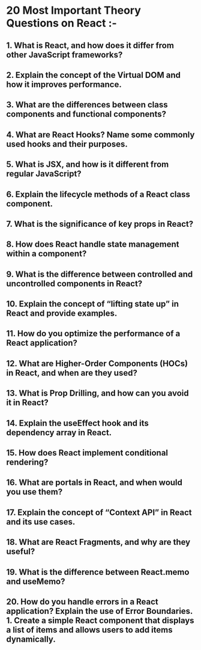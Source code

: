 # 20 Most Important Theory Questions on React :-

## 1.	What is React, and how does it differ from other JavaScript frameworks?

## 2.	Explain the concept of the Virtual DOM and how it improves performance.

## 3.	What are the differences between class components and functional components?

## 4.	What are React Hooks? Name some commonly used hooks and their purposes.

## 5.	What is JSX, and how is it different from regular JavaScript?

## 6.	Explain the lifecycle methods of a React class component.

## 7.	What is the significance of key props in React?

## 8.	How does React handle state management within a component?

## 9.	What is the difference between controlled and uncontrolled components in React?

## 10.	Explain the concept of “lifting state up” in React and provide examples.

## 11.	How do you optimize the performance of a React application?

## 12.	What are Higher-Order Components (HOCs) in React, and when are they used?

## 13.	What is Prop Drilling, and how can you avoid it in React?

## 14.	Explain the useEffect hook and its dependency array in React.

## 15.	How does React implement conditional rendering? 

## 16.	What are portals in React, and when would you use them?

## 17.	Explain the concept of “Context API” in React and its use cases.

## 18.	What are React Fragments, and why are they useful?

## 19.	What is the difference between React.memo and useMemo?

## 20.	How do you handle errors in a React application? Explain the use of Error Boundaries.	1.	Create a simple React component that displays a list of items and allows users to add items dynamically.